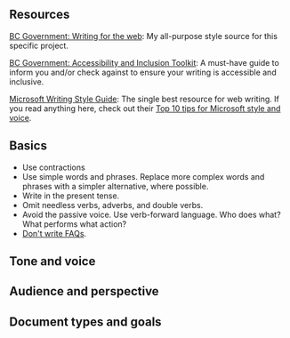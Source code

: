 ## Resources
[BC Government: Writing for the web](https://www2.gov.bc.ca/gov/content/governments/services-for-government/service-experience-digital-delivery/web-content-development-guides/web-style-guide/writing-guide): My all-purpose style source for this specific project.

[BC Government: Accessibility and Inclusion Toolkit](https://www2.gov.bc.ca/gov/content/home/accessible-government/toolkit): A must-have guide to inform you and/or check against to ensure your writing is accessible and inclusive.

[Microsoft Writing Style Guide](https://docs.microsoft.com/en-us/style-guide/welcome/): The single best resource for web writing. If you read anything here, check out their [Top 10 tips for Microsoft style and voice](https://docs.microsoft.com/en-us/style-guide/top-10-tips-style-voice).

## Basics
- Use contractions
- Use simple words and phrases. Replace more complex words and phrases with a simpler alternative, where possible.
- Write in the present tense.
- Omit needless verbs, adverbs, and double verbs.
- Avoid the passive voice. Use verb-forward language. Who does what? What performs what action?
- [Don't write FAQs](https://gds.blog.gov.uk/2013/07/25/faqs-why-we-dont-have-them/).

## Tone and voice

## Audience and perspective

## Document types and goals
